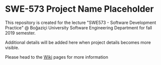 # SWE-573 Project Name Placeholder
This repository is created for the lecture "SWE573 - Software Development Practice" @ Boğaziçi University Software Engineering Department for fall 2019 semester.

Additional details will be added here when project details becomes more visible.

Please head to the [Wiki](https://github.com/sinag/SWE-573/wiki) pages for more information
